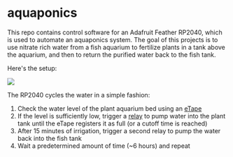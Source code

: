 # aquaponics

This repo contains control software for an Adafruit Feather RP2040, which is used to automate an aquaponics system. The goal of this projects is to use nitrate rich water from a fish aquarium to fertilize plants in a tank above the aquarium, and then to return the purified water back to the fish tank.

Here's the setup:

![](setup.png)



The RP2040 cycles the water in a simple fashion: 

1. Check the water level of the plant aquarium bed using an [eTape](https://www.adafruit.com/product/3828?gad_source=1)
2. If the level is sufficiently low, trigger a [relay](relay.png) to pump water into the plant tank until the eTape registers it as full (or a cutoff time is reached)
3. After 15 minutes of irrigation, trigger a second relay to pump the water back into the fish tank
4. Wait a predetermined amount of time (~6 hours) and repeat

